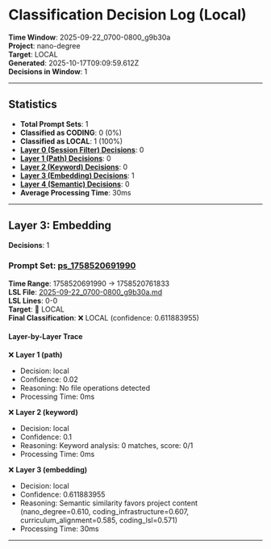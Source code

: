 # Classification Decision Log (Local)

**Time Window**: 2025-09-22_0700-0800_g9b30a<br>
**Project**: nano-degree<br>
**Target**: LOCAL<br>
**Generated**: 2025-10-17T09:09:59.612Z<br>
**Decisions in Window**: 1

---

## Statistics

- **Total Prompt Sets**: 1
- **Classified as CODING**: 0 (0%)
- **Classified as LOCAL**: 1 (100%)
- **[Layer 0 (Session Filter) Decisions](#layer-0-session-filter)**: 0
- **[Layer 1 (Path) Decisions](#layer-1-path)**: 0
- **[Layer 2 (Keyword) Decisions](#layer-2-keyword)**: 0
- **[Layer 3 (Embedding) Decisions](#layer-3-embedding)**: 1
- **[Layer 4 (Semantic) Decisions](#layer-4-semantic)**: 0
- **Average Processing Time**: 30ms

---

## Layer 3: Embedding

**Decisions**: 1

### Prompt Set: [ps_1758520691990](../../history/2025-09-22_0700-0800_g9b30a.md#ps_1758520691990)

**Time Range**: 1758520691990 → 1758520761833<br>
**LSL File**: [2025-09-22_0700-0800_g9b30a.md](../../history/2025-09-22_0700-0800_g9b30a.md#ps_1758520691990)<br>
**LSL Lines**: 0-0<br>
**Target**: 📍 LOCAL<br>
**Final Classification**: ❌ LOCAL (confidence: 0.611883955)

#### Layer-by-Layer Trace

❌ **Layer 1 (path)**
- Decision: local
- Confidence: 0.02
- Reasoning: No file operations detected
- Processing Time: 0ms

❌ **Layer 2 (keyword)**
- Decision: local
- Confidence: 0.1
- Reasoning: Keyword analysis: 0 matches, score: 0/1
- Processing Time: 0ms

❌ **Layer 3 (embedding)**
- Decision: local
- Confidence: 0.611883955
- Reasoning: Semantic similarity favors project content (nano_degree=0.610, coding_infrastructure=0.607, curriculum_alignment=0.585, coding_lsl=0.571)
- Processing Time: 30ms

---

